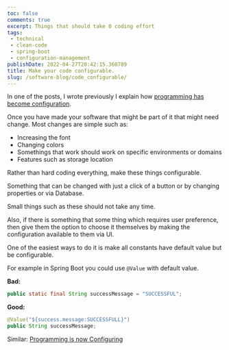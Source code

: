 ```yaml
---
toc: false
comments: true
excerpt: Things that should take 0 coding effort
tags:
 - technical
 - clean-code
 - spring-boot
 - configuration-management
publishDate: 2022-04-27T20:42:15.360789
title: Make your code configurable.
slug: /software-blog/code_configurable/
---
```


In one of the posts, I wrote previously I explain how [programming has become configuration](/software-blog/config/).

Once you have made your software that might be part of it that might need change. Most changes are simple such as:
- Increasing the font
- Changing colors
- Somethings that work should work on specific environments or domains
- Features such as storage location

Rather than hard coding everything, make these things configurable.

Something that can be changed with just a click of a button or by changing properties or via Database.

Small things such as these should not take any time.

Also, if there is something that some thing which requires user preference, then give them the option to choose it themselves by making the configuration available to them via UI.

One of the easiest ways to do it is make all constants have default value but be configurable.

For example in Spring Boot you could use `@Value` with default value.

**Bad:**

```java
public static final String successMessage = "SUCCESSFUL";
```

**Good:**

```java
@Value("${success.message:SUCCESSFULL}")
public String successMessage;
```

Similar: [Programming is now Configuring](/software-blog/config/)